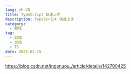```yaml
---
lang: zh-CN
title: TypeScript 快速上手
description: TypeScript 快速上手
category:
  - 教程
tag:
  - 前端
  - 文档
  - TS
date: 2025-02-15
---
```


https://blog.csdn.net/ingenuou_/article/details/142790425

<PDF url="//lzwdgithub.github.io/lzwblog/pages/frontend/TypeScript/TypeScript.pdf" />
